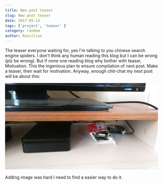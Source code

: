 ```yaml
---
title: New post teaser
slug: New post teaser
date: 2017-05-13
tags: ['project', 'teaser' ]
category: random 
author: Rassilion 
---
```

The teaser everyone waiting for, yes I'm talking to you chinese search engine spiders. I don't think any human reading this blog but I can be wrong (plz be wrong). But if none one reading blog why bother with  teaser, Motivation. This the ingenious plan to ensure compilation of next post. Make a teaser, then wait for motivation. Anyway, enough chit-chat my next post will be about this:

![teaser](./teaser.jpg)

Adding image was hard I need to find a easier way to do it. 
